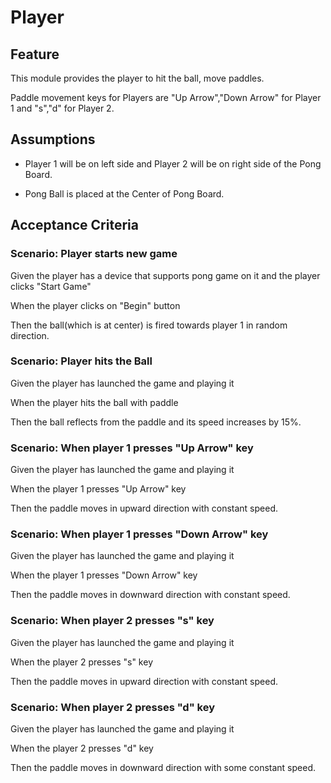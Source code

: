# Player

## Feature

This module provides the player to hit the ball,
move paddles.

Paddle movement keys for Players are
"Up Arrow","Down Arrow" for Player 1
and "s","d" for Player 2.

## Assumptions

- Player 1 will be on left side and Player 2
will be on right side of the Pong Board.

- Pong Ball is placed at the Center of Pong Board.

## Acceptance Criteria

### Scenario: Player starts new game

Given the player has a device that supports pong game on it
and the player clicks "Start Game"

When the player clicks on "Begin" button

Then the ball(which is at center) is fired
towards player 1 in random direction.

### Scenario: Player hits the Ball

Given the player has launched the game and playing it

When the player hits the ball with paddle

Then the ball reflects from the paddle and
its speed increases by 15%.

### Scenario: When player 1 presses "Up Arrow" key

Given the player has launched the game and playing it

When the player 1 presses "Up Arrow" key

Then the paddle moves in upward direction with constant speed.

### Scenario: When player 1 presses "Down Arrow" key

Given the player has launched the game and playing it

When the player 1 presses "Down Arrow" key

Then the paddle moves in downward direction with constant speed.

### Scenario: When player 2 presses "s" key

Given the player has launched the game and playing it

When the player 2 presses "s" key

Then the paddle moves in upward direction with constant speed.

### Scenario: When player 2 presses "d" key

Given the player has launched the game and playing it

When the player 2 presses "d" key

Then the paddle moves in downward direction with some constant speed.
